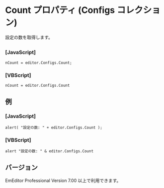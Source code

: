 # Count プロパティ (Configs コレクション)

設定の数を取得します。

## 

### \[JavaScript\]

```
nCount = editor.Configs.Count;
```

### \[VBScript\]

```
nCount = editor.Configs.Count
```

## 例

### \[JavaScript\]

```
alert( "設定の数: " + editor.Configs.Count );
```

### \[VBScript\]

```
alert "設定の数: " & editor.Configs.Count
```

## バージョン

EmEditor Professional Version 7.00 以上で利用できます。
